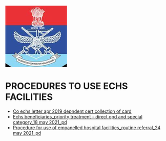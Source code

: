 ![alt text](https://github.com/echscoregroup/images/blob/main/Screenshot%202021-05-31%20092723.jpg?raw=true) 
# PROCEDURES TO USE ECHS FACILITIES

*  <a href= "https://github.com/echscoregroup/ECHS-CORE-GROUP/raw/main/PROCEDURES-POLICIES/CO%20ECHS%20LETTER%20APR%202019%20DEPNDENT%20CERT%20COLLECTION%20OF%20CARD.pdf">Co echs letter apr 2019 depndent cert collection of card </a>
*  <a href="PROCEDURES-POLICIES/ECHS BENEFICIARIES_PRIORITY TREATMENT - DIRECT OPD AND SPECIAL CATEGORY_18 MAY 2021_PD.pdf">Echs beneficiaries_priority treatment - direct opd and special category_18 may 2021_pd</a>
*  <a href="PROCEDURES-POLICIES/PROCEDURE FOR USE OF EMPANELLED HOSPITAL FACILITIES_ROUTINE REFERRAL_24 MAY 2021_PD.pdf">Procedure for use of empanelled hospital facilities_routine referral_24 may 2021_pd</a>
